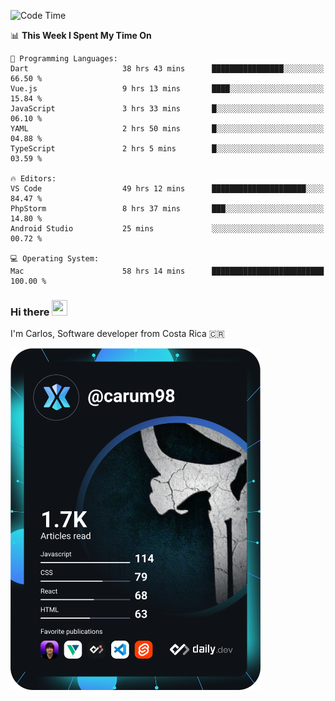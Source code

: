 
<!--START_SECTION:waka-->
![Code Time](http://img.shields.io/badge/Code%20Time-9%2C816%20hrs%2020%20mins-blue)

📊 **This Week I Spent My Time On** 

```text
💬 Programming Languages: 
Dart                     38 hrs 43 mins      ████████████████░░░░░░░░░   66.50 % 
Vue.js                   9 hrs 13 mins       ████░░░░░░░░░░░░░░░░░░░░░   15.84 % 
JavaScript               3 hrs 33 mins       █░░░░░░░░░░░░░░░░░░░░░░░░   06.10 % 
YAML                     2 hrs 50 mins       █░░░░░░░░░░░░░░░░░░░░░░░░   04.88 % 
TypeScript               2 hrs 5 mins        █░░░░░░░░░░░░░░░░░░░░░░░░   03.59 % 

🔥 Editors: 
VS Code                  49 hrs 12 mins      █████████████████████░░░░   84.47 % 
PhpStorm                 8 hrs 37 mins       ███░░░░░░░░░░░░░░░░░░░░░░   14.80 % 
Android Studio           25 mins             ░░░░░░░░░░░░░░░░░░░░░░░░░   00.72 % 

💻 Operating System: 
Mac                      58 hrs 14 mins      █████████████████████████   100.00 % 

```


<!--END_SECTION:waka-->

### Hi there <img src="https://media.giphy.com/media/hvRJCLFzcasrR4ia7z/giphy.gif" width="25px" height="25px">

I'm Carlos, Software developer from Costa Rica 🇨🇷

<a href="https://app.daily.dev/carum98"><img src="https://github.com/carum98/carum98/blob/main/devcard.svg" width="400" alt="Carlos Umaña Acevedo's Dev Card"/></a>
